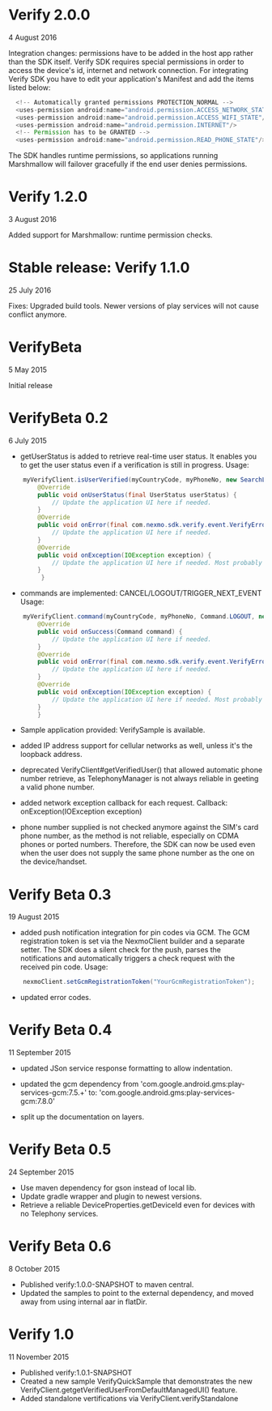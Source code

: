 Verify 2.0.0
========
4 August 2016

Integration changes: permissions have to be added in the host app rather than the SDK itself.
Verify SDK requires special permissions in order to access the device's id, internet and network connection.
For integrating Verify SDK you have to edit your application's Manifest and add the items listed below:
  ```java
    <!-- Automatically granted permissions PROTECTION_NORMAL -->
    <uses-permission android:name="android.permission.ACCESS_NETWORK_STATE"/>
    <uses-permission android:name="android.permission.ACCESS_WIFI_STATE"/>
    <uses-permission android:name="android.permission.INTERNET"/>
    <!-- Permission has to be GRANTED -->
    <uses-permission android:name="android.permission.READ_PHONE_STATE"/>
```

 The SDK handles runtime permissions, so applications running Marshmallow will failover gracefully if the end user denies permissions.

Verify 1.2.0
========
3 August 2016

Added support for Marshmallow: runtime permission checks.


Stable release: Verify 1.1.0
========
25 July 2016

Fixes:
Upgraded build tools.
Newer versions of play services will not cause conflict anymore.

VerifyBeta
========
5 May 2015

Initial release


VerifyBeta 0.2
========
6 July 2015

- getUserStatus is added to retrieve real-time user status. It enables you to get the user status even if a verification is still in progress.
  Usage:
```java
	myVerifyClient.isUserVerified(myCountryCode, myPhoneNo, new SearchListener() {
		@Override
		public void onUserStatus(final UserStatus userStatus) {
		    // Update the application UI here if needed.
		}
		@Override
		public void onError(final com.nexmo.sdk.verify.event.VerifyError errorCode, final String errorMessage) {
		    // Update the application UI here if needed.
		}
		@Override
		public void onException(IOException exception) {
		    // Update the application UI here if needed. Most probably there is a network connectivity exception.
		}
         }
```

- commands are implemented: CANCEL/LOGOUT/TRIGGER_NEXT_EVENT
  Usage:
```java
	myVerifyClient.command(myCountryCode, myPhoneNo, Command.LOGOUT, new CommandListener() {
		@Override
		public void onSuccess(Command command) {
		    // Update the application UI here if needed.
		}
		@Override
		public void onError(final com.nexmo.sdk.verify.event.VerifyError errorCode, final String errorMessage) {
		    // Update the application UI here if needed.
		}
		@Override
		public void onException(IOException exception) {
		    // Update the application UI here if needed. Most probably there is a network connectivity exception.
		}
        }
```

- Sample application provided: VerifySample is available.

- added IP address support for cellular networks as well, unless it's the loopback address.

- deprecated VerifyClient#getVerifiedUser() that allowed automatic phone number retrieve, as TelephonyManager is not always reliable in geeting a valid phone number.

- added network exception callback for each request. Callback: onException(IOException exception)

- phone number supplied is not checked anymore against the SIM's card phone number, as the method is not reliable, especially on CDMA phones or ported numbers. Therefore, the SDK can now be used even when the user does not supply the same phone number as the one on the device/handset.


Verify Beta 0.3
========
19 August 2015

- added push notification integration for pin codes via GCM. The GCM registration token is set via the NexmoClient builder and a separate setter.
  The SDK does a silent check for the push, parses the notifications and automatically triggers a check request with the received pin code.
  Usage:
```java
	nexmoClient.setGcmRegistrationToken("YourGcmRegistrationToken");
```

- updated error codes.


Verify Beta 0.4
========
11 September 2015

- updated JSon service response formatting to allow indentation.

- updated the gcm dependency from 'com.google.android.gms:play-services-gcm:7.5.+' to: 'com.google.android.gms:play-services-gcm:7.8.0'

- split up the documentation on layers.


Verify Beta 0.5
========
24 September 2015

- Use maven dependency for gson instead of local lib.
- Update gradle wrapper and plugin to newest versions.
- Retrieve a reliable DeviceProperties.getDeviceId even for devices with no Telephony services.


Verify Beta 0.6
========
8 October 2015

- Published verify:1.0.0-SNAPSHOT to maven central.
- Updated the samples to point to the external dependency, and moved away from using internal aar in flatDir.


Verify 1.0
========
11 November 2015

- Published verify:1.0.1-SNAPSHOT
- Created a new sample VerifyQuickSample that demonstrates the new VerifyClient.getgetVerifiedUserFromDefaultManagedUI() feature.
- Added standalone vertifications via VerifyClient.verifyStandalone
